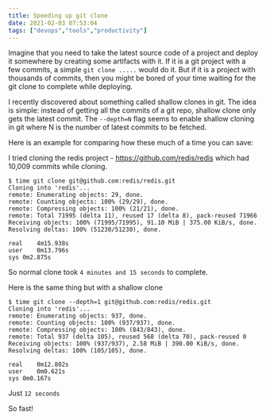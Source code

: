 ```yaml
---
title: Speeding up git clone
date: 2021-02-03 07:53:04
tags: ["devops","tools","productivity"]
---
```


Imagine that you need to take the latest source code of a project and deploy it somewhere by creating some artifacts with it. If it is a git project with a few commits, a simple `git clone .....` would do it. But if it is a project with thousands of commits, then you might be bored of your time waiting for the git clone to complete while deploying.

I recently discovered about something called shallow clones in git. The idea is simple: instead of getting all the commits of a git repo, shallow clone only gets the latest commit. The `--depth=N` flag seems to enable shallow cloning in git where N is the number of latest commits to be fetched.

Here is an example for comparing how these much of a time you can save:

I tried cloning the redis project - https://github.com/redis/redis which had 10,009 commits while cloning.

```
$ time git clone git@github.com:redis/redis.git
Cloning into 'redis'...
remote: Enumerating objects: 29, done.
remote: Counting objects: 100% (29/29), done.
remote: Compressing objects: 100% (21/21), done.
remote: Total 71995 (delta 11), reused 17 (delta 8), pack-reused 71966
Receiving objects: 100% (71995/71995), 91.10 MiB | 375.00 KiB/s, done.
Resolving deltas: 100% (51230/51230), done.

real	4m15.938s
user	0m13.796s
sys	0m2.875s
```

So normal clone took `4 minutes and 15 seconds` to complete.

Here is the same thing but with a shallow clone

```
$ time git clone --depth=1 git@github.com:redis/redis.git
Cloning into 'redis'...
remote: Enumerating objects: 937, done.
remote: Counting objects: 100% (937/937), done.
remote: Compressing objects: 100% (843/843), done.
remote: Total 937 (delta 105), reused 568 (delta 70), pack-reused 0
Receiving objects: 100% (937/937), 2.58 MiB | 390.00 KiB/s, done.
Resolving deltas: 100% (105/105), done.

real	0m12.802s
user	0m0.621s
sys	0m0.167s

```

Just `12 seconds`

So fast!
